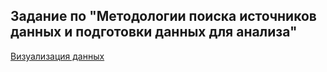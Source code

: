 ## Задание по "Методологии поиска источников данных и подготовки данных для анализа"

[Визуализация данных]([http://www.example.com](https://datalens.yandex.cloud/sfog8pi66hzyf-vizualizaciya-last-fm))
